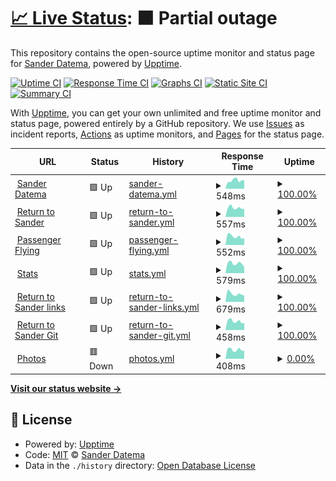# [📈 Live Status](https://sanderdatema.github.io/upptime): <!--live status--> **🟧 Partial outage**

This repository contains the open-source uptime monitor and status page for [Sander Datema](https://healthcareonstage.com), powered by [Upptime](https://github.com/upptime/upptime).

[![Uptime CI](https://github.com/koj-co/upptime/workflows/Uptime%20CI/badge.svg)](https://github.com/koj-co/upptime/actions?query=workflow%3A%22Uptime+CI%22)
[![Response Time CI](https://github.com/koj-co/upptime/workflows/Response%20Time%20CI/badge.svg)](https://github.com/koj-co/upptime/actions?query=workflow%3A%22Response+Time+CI%22)
[![Graphs CI](https://github.com/koj-co/upptime/workflows/Graphs%20CI/badge.svg)](https://github.com/koj-co/upptime/actions?query=workflow%3A%22Graphs+CI%22)
[![Static Site CI](https://github.com/koj-co/upptime/workflows/Static%20Site%20CI/badge.svg)](https://github.com/koj-co/upptime/actions?query=workflow%3A%22Static+Site+CI%22)
[![Summary CI](https://github.com/koj-co/upptime/workflows/Summary%20CI/badge.svg)](https://github.com/koj-co/upptime/actions?query=workflow%3A%22Summary+CI%22)

With [Upptime](https://upptime.js.org), you can get your own unlimited and free uptime monitor and status page, powered entirely by a GitHub repository. We use [Issues](https://github.com/sanderdatema/upptime/issues) as incident reports, [Actions](https://github.com/sanderdatema/upptime/actions) as uptime monitors, and [Pages](https://sanderdatema.github.io/upptime) for the status page.

<!--start: status pages-->
<!-- This summary is generated by Upptime (https://github.com/upptime/upptime) -->
<!-- Do not edit this manually, your changes will be overwritten -->
<!-- prettier-ignore -->
| URL | Status | History | Response Time | Uptime |
| --- | ------ | ------- | ------------- | ------ |
| <img alt="" src="https://icons.duckduckgo.com/ip3/sanderdatema.nl.ico" height="13"> [Sander Datema](https://sanderdatema.nl) | 🟩 Up | [sander-datema.yml](https://github.com/sanderdatema/upptime/commits/HEAD/history/sander-datema.yml) | <details><summary><img alt="Response time graph" src="./graphs/sander-datema/response-time-week.png" height="20"> 548ms</summary><br><a href="https://sanderdatema.github.io/upptime/history/sander-datema"><img alt="Response time 758" src="https://img.shields.io/endpoint?url=https%3A%2F%2Fraw.githubusercontent.com%2Fsanderdatema%2Fupptime%2FHEAD%2Fapi%2Fsander-datema%2Fresponse-time.json"></a><br><a href="https://sanderdatema.github.io/upptime/history/sander-datema"><img alt="24-hour response time 588" src="https://img.shields.io/endpoint?url=https%3A%2F%2Fraw.githubusercontent.com%2Fsanderdatema%2Fupptime%2FHEAD%2Fapi%2Fsander-datema%2Fresponse-time-day.json"></a><br><a href="https://sanderdatema.github.io/upptime/history/sander-datema"><img alt="7-day response time 548" src="https://img.shields.io/endpoint?url=https%3A%2F%2Fraw.githubusercontent.com%2Fsanderdatema%2Fupptime%2FHEAD%2Fapi%2Fsander-datema%2Fresponse-time-week.json"></a><br><a href="https://sanderdatema.github.io/upptime/history/sander-datema"><img alt="30-day response time 1417" src="https://img.shields.io/endpoint?url=https%3A%2F%2Fraw.githubusercontent.com%2Fsanderdatema%2Fupptime%2FHEAD%2Fapi%2Fsander-datema%2Fresponse-time-month.json"></a><br><a href="https://sanderdatema.github.io/upptime/history/sander-datema"><img alt="1-year response time 863" src="https://img.shields.io/endpoint?url=https%3A%2F%2Fraw.githubusercontent.com%2Fsanderdatema%2Fupptime%2FHEAD%2Fapi%2Fsander-datema%2Fresponse-time-year.json"></a></details> | <details><summary><a href="https://sanderdatema.github.io/upptime/history/sander-datema">100.00%</a></summary><a href="https://sanderdatema.github.io/upptime/history/sander-datema"><img alt="All-time uptime 0.00%" src="https://img.shields.io/endpoint?url=https%3A%2F%2Fraw.githubusercontent.com%2Fsanderdatema%2Fupptime%2FHEAD%2Fapi%2Fsander-datema%2Fuptime.json"></a><br><a href="https://sanderdatema.github.io/upptime/history/sander-datema"><img alt="24-hour uptime 100.00%" src="https://img.shields.io/endpoint?url=https%3A%2F%2Fraw.githubusercontent.com%2Fsanderdatema%2Fupptime%2FHEAD%2Fapi%2Fsander-datema%2Fuptime-day.json"></a><br><a href="https://sanderdatema.github.io/upptime/history/sander-datema"><img alt="7-day uptime 100.00%" src="https://img.shields.io/endpoint?url=https%3A%2F%2Fraw.githubusercontent.com%2Fsanderdatema%2Fupptime%2FHEAD%2Fapi%2Fsander-datema%2Fuptime-week.json"></a><br><a href="https://sanderdatema.github.io/upptime/history/sander-datema"><img alt="30-day uptime 100.00%" src="https://img.shields.io/endpoint?url=https%3A%2F%2Fraw.githubusercontent.com%2Fsanderdatema%2Fupptime%2FHEAD%2Fapi%2Fsander-datema%2Fuptime-month.json"></a><br><a href="https://sanderdatema.github.io/upptime/history/sander-datema"><img alt="1-year uptime 99.71%" src="https://img.shields.io/endpoint?url=https%3A%2F%2Fraw.githubusercontent.com%2Fsanderdatema%2Fupptime%2FHEAD%2Fapi%2Fsander-datema%2Fuptime-year.json"></a></details>
| <img alt="" src="https://icons.duckduckgo.com/ip3/returntosander.net.ico" height="13"> [Return to Sander](https://returntosander.net) | 🟩 Up | [return-to-sander.yml](https://github.com/sanderdatema/upptime/commits/HEAD/history/return-to-sander.yml) | <details><summary><img alt="Response time graph" src="./graphs/return-to-sander/response-time-week.png" height="20"> 557ms</summary><br><a href="https://sanderdatema.github.io/upptime/history/return-to-sander"><img alt="Response time 760" src="https://img.shields.io/endpoint?url=https%3A%2F%2Fraw.githubusercontent.com%2Fsanderdatema%2Fupptime%2FHEAD%2Fapi%2Freturn-to-sander%2Fresponse-time.json"></a><br><a href="https://sanderdatema.github.io/upptime/history/return-to-sander"><img alt="24-hour response time 503" src="https://img.shields.io/endpoint?url=https%3A%2F%2Fraw.githubusercontent.com%2Fsanderdatema%2Fupptime%2FHEAD%2Fapi%2Freturn-to-sander%2Fresponse-time-day.json"></a><br><a href="https://sanderdatema.github.io/upptime/history/return-to-sander"><img alt="7-day response time 557" src="https://img.shields.io/endpoint?url=https%3A%2F%2Fraw.githubusercontent.com%2Fsanderdatema%2Fupptime%2FHEAD%2Fapi%2Freturn-to-sander%2Fresponse-time-week.json"></a><br><a href="https://sanderdatema.github.io/upptime/history/return-to-sander"><img alt="30-day response time 559" src="https://img.shields.io/endpoint?url=https%3A%2F%2Fraw.githubusercontent.com%2Fsanderdatema%2Fupptime%2FHEAD%2Fapi%2Freturn-to-sander%2Fresponse-time-month.json"></a><br><a href="https://sanderdatema.github.io/upptime/history/return-to-sander"><img alt="1-year response time 749" src="https://img.shields.io/endpoint?url=https%3A%2F%2Fraw.githubusercontent.com%2Fsanderdatema%2Fupptime%2FHEAD%2Fapi%2Freturn-to-sander%2Fresponse-time-year.json"></a></details> | <details><summary><a href="https://sanderdatema.github.io/upptime/history/return-to-sander">100.00%</a></summary><a href="https://sanderdatema.github.io/upptime/history/return-to-sander"><img alt="All-time uptime 92.12%" src="https://img.shields.io/endpoint?url=https%3A%2F%2Fraw.githubusercontent.com%2Fsanderdatema%2Fupptime%2FHEAD%2Fapi%2Freturn-to-sander%2Fuptime.json"></a><br><a href="https://sanderdatema.github.io/upptime/history/return-to-sander"><img alt="24-hour uptime 100.00%" src="https://img.shields.io/endpoint?url=https%3A%2F%2Fraw.githubusercontent.com%2Fsanderdatema%2Fupptime%2FHEAD%2Fapi%2Freturn-to-sander%2Fuptime-day.json"></a><br><a href="https://sanderdatema.github.io/upptime/history/return-to-sander"><img alt="7-day uptime 100.00%" src="https://img.shields.io/endpoint?url=https%3A%2F%2Fraw.githubusercontent.com%2Fsanderdatema%2Fupptime%2FHEAD%2Fapi%2Freturn-to-sander%2Fuptime-week.json"></a><br><a href="https://sanderdatema.github.io/upptime/history/return-to-sander"><img alt="30-day uptime 100.00%" src="https://img.shields.io/endpoint?url=https%3A%2F%2Fraw.githubusercontent.com%2Fsanderdatema%2Fupptime%2FHEAD%2Fapi%2Freturn-to-sander%2Fuptime-month.json"></a><br><a href="https://sanderdatema.github.io/upptime/history/return-to-sander"><img alt="1-year uptime 96.46%" src="https://img.shields.io/endpoint?url=https%3A%2F%2Fraw.githubusercontent.com%2Fsanderdatema%2Fupptime%2FHEAD%2Fapi%2Freturn-to-sander%2Fuptime-year.json"></a></details>
| <img alt="" src="https://icons.duckduckgo.com/ip3/passengerflying.com.ico" height="13"> [Passenger Flying](https://passengerflying.com) | 🟩 Up | [passenger-flying.yml](https://github.com/sanderdatema/upptime/commits/HEAD/history/passenger-flying.yml) | <details><summary><img alt="Response time graph" src="./graphs/passenger-flying/response-time-week.png" height="20"> 552ms</summary><br><a href="https://sanderdatema.github.io/upptime/history/passenger-flying"><img alt="Response time 787" src="https://img.shields.io/endpoint?url=https%3A%2F%2Fraw.githubusercontent.com%2Fsanderdatema%2Fupptime%2FHEAD%2Fapi%2Fpassenger-flying%2Fresponse-time.json"></a><br><a href="https://sanderdatema.github.io/upptime/history/passenger-flying"><img alt="24-hour response time 484" src="https://img.shields.io/endpoint?url=https%3A%2F%2Fraw.githubusercontent.com%2Fsanderdatema%2Fupptime%2FHEAD%2Fapi%2Fpassenger-flying%2Fresponse-time-day.json"></a><br><a href="https://sanderdatema.github.io/upptime/history/passenger-flying"><img alt="7-day response time 552" src="https://img.shields.io/endpoint?url=https%3A%2F%2Fraw.githubusercontent.com%2Fsanderdatema%2Fupptime%2FHEAD%2Fapi%2Fpassenger-flying%2Fresponse-time-week.json"></a><br><a href="https://sanderdatema.github.io/upptime/history/passenger-flying"><img alt="30-day response time 578" src="https://img.shields.io/endpoint?url=https%3A%2F%2Fraw.githubusercontent.com%2Fsanderdatema%2Fupptime%2FHEAD%2Fapi%2Fpassenger-flying%2Fresponse-time-month.json"></a><br><a href="https://sanderdatema.github.io/upptime/history/passenger-flying"><img alt="1-year response time 783" src="https://img.shields.io/endpoint?url=https%3A%2F%2Fraw.githubusercontent.com%2Fsanderdatema%2Fupptime%2FHEAD%2Fapi%2Fpassenger-flying%2Fresponse-time-year.json"></a></details> | <details><summary><a href="https://sanderdatema.github.io/upptime/history/passenger-flying">100.00%</a></summary><a href="https://sanderdatema.github.io/upptime/history/passenger-flying"><img alt="All-time uptime 98.09%" src="https://img.shields.io/endpoint?url=https%3A%2F%2Fraw.githubusercontent.com%2Fsanderdatema%2Fupptime%2FHEAD%2Fapi%2Fpassenger-flying%2Fuptime.json"></a><br><a href="https://sanderdatema.github.io/upptime/history/passenger-flying"><img alt="24-hour uptime 100.00%" src="https://img.shields.io/endpoint?url=https%3A%2F%2Fraw.githubusercontent.com%2Fsanderdatema%2Fupptime%2FHEAD%2Fapi%2Fpassenger-flying%2Fuptime-day.json"></a><br><a href="https://sanderdatema.github.io/upptime/history/passenger-flying"><img alt="7-day uptime 100.00%" src="https://img.shields.io/endpoint?url=https%3A%2F%2Fraw.githubusercontent.com%2Fsanderdatema%2Fupptime%2FHEAD%2Fapi%2Fpassenger-flying%2Fuptime-week.json"></a><br><a href="https://sanderdatema.github.io/upptime/history/passenger-flying"><img alt="30-day uptime 100.00%" src="https://img.shields.io/endpoint?url=https%3A%2F%2Fraw.githubusercontent.com%2Fsanderdatema%2Fupptime%2FHEAD%2Fapi%2Fpassenger-flying%2Fuptime-month.json"></a><br><a href="https://sanderdatema.github.io/upptime/history/passenger-flying"><img alt="1-year uptime 96.79%" src="https://img.shields.io/endpoint?url=https%3A%2F%2Fraw.githubusercontent.com%2Fsanderdatema%2Fupptime%2FHEAD%2Fapi%2Fpassenger-flying%2Fuptime-year.json"></a></details>
| <img alt="" src="https://icons.duckduckgo.com/ip3/stats.returntosander.net.ico" height="13"> [Stats](https://stats.returntosander.net) | 🟩 Up | [stats.yml](https://github.com/sanderdatema/upptime/commits/HEAD/history/stats.yml) | <details><summary><img alt="Response time graph" src="./graphs/stats/response-time-week.png" height="20"> 579ms</summary><br><a href="https://sanderdatema.github.io/upptime/history/stats"><img alt="Response time 564" src="https://img.shields.io/endpoint?url=https%3A%2F%2Fraw.githubusercontent.com%2Fsanderdatema%2Fupptime%2FHEAD%2Fapi%2Fstats%2Fresponse-time.json"></a><br><a href="https://sanderdatema.github.io/upptime/history/stats"><img alt="24-hour response time 548" src="https://img.shields.io/endpoint?url=https%3A%2F%2Fraw.githubusercontent.com%2Fsanderdatema%2Fupptime%2FHEAD%2Fapi%2Fstats%2Fresponse-time-day.json"></a><br><a href="https://sanderdatema.github.io/upptime/history/stats"><img alt="7-day response time 579" src="https://img.shields.io/endpoint?url=https%3A%2F%2Fraw.githubusercontent.com%2Fsanderdatema%2Fupptime%2FHEAD%2Fapi%2Fstats%2Fresponse-time-week.json"></a><br><a href="https://sanderdatema.github.io/upptime/history/stats"><img alt="30-day response time 641" src="https://img.shields.io/endpoint?url=https%3A%2F%2Fraw.githubusercontent.com%2Fsanderdatema%2Fupptime%2FHEAD%2Fapi%2Fstats%2Fresponse-time-month.json"></a><br><a href="https://sanderdatema.github.io/upptime/history/stats"><img alt="1-year response time 592" src="https://img.shields.io/endpoint?url=https%3A%2F%2Fraw.githubusercontent.com%2Fsanderdatema%2Fupptime%2FHEAD%2Fapi%2Fstats%2Fresponse-time-year.json"></a></details> | <details><summary><a href="https://sanderdatema.github.io/upptime/history/stats">100.00%</a></summary><a href="https://sanderdatema.github.io/upptime/history/stats"><img alt="All-time uptime 93.93%" src="https://img.shields.io/endpoint?url=https%3A%2F%2Fraw.githubusercontent.com%2Fsanderdatema%2Fupptime%2FHEAD%2Fapi%2Fstats%2Fuptime.json"></a><br><a href="https://sanderdatema.github.io/upptime/history/stats"><img alt="24-hour uptime 100.00%" src="https://img.shields.io/endpoint?url=https%3A%2F%2Fraw.githubusercontent.com%2Fsanderdatema%2Fupptime%2FHEAD%2Fapi%2Fstats%2Fuptime-day.json"></a><br><a href="https://sanderdatema.github.io/upptime/history/stats"><img alt="7-day uptime 100.00%" src="https://img.shields.io/endpoint?url=https%3A%2F%2Fraw.githubusercontent.com%2Fsanderdatema%2Fupptime%2FHEAD%2Fapi%2Fstats%2Fuptime-week.json"></a><br><a href="https://sanderdatema.github.io/upptime/history/stats"><img alt="30-day uptime 100.00%" src="https://img.shields.io/endpoint?url=https%3A%2F%2Fraw.githubusercontent.com%2Fsanderdatema%2Fupptime%2FHEAD%2Fapi%2Fstats%2Fuptime-month.json"></a><br><a href="https://sanderdatema.github.io/upptime/history/stats"><img alt="1-year uptime 95.96%" src="https://img.shields.io/endpoint?url=https%3A%2F%2Fraw.githubusercontent.com%2Fsanderdatema%2Fupptime%2FHEAD%2Fapi%2Fstats%2Fuptime-year.json"></a></details>
| <img alt="" src="https://icons.duckduckgo.com/ip3/link.returntosander.net.ico" height="13"> [Return to Sander links](https://link.returntosander.net) | 🟩 Up | [return-to-sander-links.yml](https://github.com/sanderdatema/upptime/commits/HEAD/history/return-to-sander-links.yml) | <details><summary><img alt="Response time graph" src="./graphs/return-to-sander-links/response-time-week.png" height="20"> 679ms</summary><br><a href="https://sanderdatema.github.io/upptime/history/return-to-sander-links"><img alt="Response time 996" src="https://img.shields.io/endpoint?url=https%3A%2F%2Fraw.githubusercontent.com%2Fsanderdatema%2Fupptime%2FHEAD%2Fapi%2Freturn-to-sander-links%2Fresponse-time.json"></a><br><a href="https://sanderdatema.github.io/upptime/history/return-to-sander-links"><img alt="24-hour response time 617" src="https://img.shields.io/endpoint?url=https%3A%2F%2Fraw.githubusercontent.com%2Fsanderdatema%2Fupptime%2FHEAD%2Fapi%2Freturn-to-sander-links%2Fresponse-time-day.json"></a><br><a href="https://sanderdatema.github.io/upptime/history/return-to-sander-links"><img alt="7-day response time 679" src="https://img.shields.io/endpoint?url=https%3A%2F%2Fraw.githubusercontent.com%2Fsanderdatema%2Fupptime%2FHEAD%2Fapi%2Freturn-to-sander-links%2Fresponse-time-week.json"></a><br><a href="https://sanderdatema.github.io/upptime/history/return-to-sander-links"><img alt="30-day response time 764" src="https://img.shields.io/endpoint?url=https%3A%2F%2Fraw.githubusercontent.com%2Fsanderdatema%2Fupptime%2FHEAD%2Fapi%2Freturn-to-sander-links%2Fresponse-time-month.json"></a><br><a href="https://sanderdatema.github.io/upptime/history/return-to-sander-links"><img alt="1-year response time 952" src="https://img.shields.io/endpoint?url=https%3A%2F%2Fraw.githubusercontent.com%2Fsanderdatema%2Fupptime%2FHEAD%2Fapi%2Freturn-to-sander-links%2Fresponse-time-year.json"></a></details> | <details><summary><a href="https://sanderdatema.github.io/upptime/history/return-to-sander-links">100.00%</a></summary><a href="https://sanderdatema.github.io/upptime/history/return-to-sander-links"><img alt="All-time uptime 94.24%" src="https://img.shields.io/endpoint?url=https%3A%2F%2Fraw.githubusercontent.com%2Fsanderdatema%2Fupptime%2FHEAD%2Fapi%2Freturn-to-sander-links%2Fuptime.json"></a><br><a href="https://sanderdatema.github.io/upptime/history/return-to-sander-links"><img alt="24-hour uptime 100.00%" src="https://img.shields.io/endpoint?url=https%3A%2F%2Fraw.githubusercontent.com%2Fsanderdatema%2Fupptime%2FHEAD%2Fapi%2Freturn-to-sander-links%2Fuptime-day.json"></a><br><a href="https://sanderdatema.github.io/upptime/history/return-to-sander-links"><img alt="7-day uptime 100.00%" src="https://img.shields.io/endpoint?url=https%3A%2F%2Fraw.githubusercontent.com%2Fsanderdatema%2Fupptime%2FHEAD%2Fapi%2Freturn-to-sander-links%2Fuptime-week.json"></a><br><a href="https://sanderdatema.github.io/upptime/history/return-to-sander-links"><img alt="30-day uptime 100.00%" src="https://img.shields.io/endpoint?url=https%3A%2F%2Fraw.githubusercontent.com%2Fsanderdatema%2Fupptime%2FHEAD%2Fapi%2Freturn-to-sander-links%2Fuptime-month.json"></a><br><a href="https://sanderdatema.github.io/upptime/history/return-to-sander-links"><img alt="1-year uptime 95.50%" src="https://img.shields.io/endpoint?url=https%3A%2F%2Fraw.githubusercontent.com%2Fsanderdatema%2Fupptime%2FHEAD%2Fapi%2Freturn-to-sander-links%2Fuptime-year.json"></a></details>
| <img alt="" src="https://icons.duckduckgo.com/ip3/git.returntosander.net.ico" height="13"> [Return to Sander Git](https://git.returntosander.net) | 🟩 Up | [return-to-sander-git.yml](https://github.com/sanderdatema/upptime/commits/HEAD/history/return-to-sander-git.yml) | <details><summary><img alt="Response time graph" src="./graphs/return-to-sander-git/response-time-week.png" height="20"> 458ms</summary><br><a href="https://sanderdatema.github.io/upptime/history/return-to-sander-git"><img alt="Response time 584" src="https://img.shields.io/endpoint?url=https%3A%2F%2Fraw.githubusercontent.com%2Fsanderdatema%2Fupptime%2FHEAD%2Fapi%2Freturn-to-sander-git%2Fresponse-time.json"></a><br><a href="https://sanderdatema.github.io/upptime/history/return-to-sander-git"><img alt="24-hour response time 422" src="https://img.shields.io/endpoint?url=https%3A%2F%2Fraw.githubusercontent.com%2Fsanderdatema%2Fupptime%2FHEAD%2Fapi%2Freturn-to-sander-git%2Fresponse-time-day.json"></a><br><a href="https://sanderdatema.github.io/upptime/history/return-to-sander-git"><img alt="7-day response time 458" src="https://img.shields.io/endpoint?url=https%3A%2F%2Fraw.githubusercontent.com%2Fsanderdatema%2Fupptime%2FHEAD%2Fapi%2Freturn-to-sander-git%2Fresponse-time-week.json"></a><br><a href="https://sanderdatema.github.io/upptime/history/return-to-sander-git"><img alt="30-day response time 453" src="https://img.shields.io/endpoint?url=https%3A%2F%2Fraw.githubusercontent.com%2Fsanderdatema%2Fupptime%2FHEAD%2Fapi%2Freturn-to-sander-git%2Fresponse-time-month.json"></a><br><a href="https://sanderdatema.github.io/upptime/history/return-to-sander-git"><img alt="1-year response time 584" src="https://img.shields.io/endpoint?url=https%3A%2F%2Fraw.githubusercontent.com%2Fsanderdatema%2Fupptime%2FHEAD%2Fapi%2Freturn-to-sander-git%2Fresponse-time-year.json"></a></details> | <details><summary><a href="https://sanderdatema.github.io/upptime/history/return-to-sander-git">100.00%</a></summary><a href="https://sanderdatema.github.io/upptime/history/return-to-sander-git"><img alt="All-time uptime 95.36%" src="https://img.shields.io/endpoint?url=https%3A%2F%2Fraw.githubusercontent.com%2Fsanderdatema%2Fupptime%2FHEAD%2Fapi%2Freturn-to-sander-git%2Fuptime.json"></a><br><a href="https://sanderdatema.github.io/upptime/history/return-to-sander-git"><img alt="24-hour uptime 100.00%" src="https://img.shields.io/endpoint?url=https%3A%2F%2Fraw.githubusercontent.com%2Fsanderdatema%2Fupptime%2FHEAD%2Fapi%2Freturn-to-sander-git%2Fuptime-day.json"></a><br><a href="https://sanderdatema.github.io/upptime/history/return-to-sander-git"><img alt="7-day uptime 100.00%" src="https://img.shields.io/endpoint?url=https%3A%2F%2Fraw.githubusercontent.com%2Fsanderdatema%2Fupptime%2FHEAD%2Fapi%2Freturn-to-sander-git%2Fuptime-week.json"></a><br><a href="https://sanderdatema.github.io/upptime/history/return-to-sander-git"><img alt="30-day uptime 100.00%" src="https://img.shields.io/endpoint?url=https%3A%2F%2Fraw.githubusercontent.com%2Fsanderdatema%2Fupptime%2FHEAD%2Fapi%2Freturn-to-sander-git%2Fuptime-month.json"></a><br><a href="https://sanderdatema.github.io/upptime/history/return-to-sander-git"><img alt="1-year uptime 95.36%" src="https://img.shields.io/endpoint?url=https%3A%2F%2Fraw.githubusercontent.com%2Fsanderdatema%2Fupptime%2FHEAD%2Fapi%2Freturn-to-sander-git%2Fuptime-year.json"></a></details>
| <img alt="" src="https://icons.duckduckgo.com/ip3/foto.sanderdatema.nl.ico" height="13"> [Photos](https://foto.sanderdatema.nl) | 🟥 Down | [photos.yml](https://github.com/sanderdatema/upptime/commits/HEAD/history/photos.yml) | <details><summary><img alt="Response time graph" src="./graphs/photos/response-time-week.png" height="20"> 408ms</summary><br><a href="https://sanderdatema.github.io/upptime/history/photos"><img alt="Response time 453" src="https://img.shields.io/endpoint?url=https%3A%2F%2Fraw.githubusercontent.com%2Fsanderdatema%2Fupptime%2FHEAD%2Fapi%2Fphotos%2Fresponse-time.json"></a><br><a href="https://sanderdatema.github.io/upptime/history/photos"><img alt="24-hour response time 395" src="https://img.shields.io/endpoint?url=https%3A%2F%2Fraw.githubusercontent.com%2Fsanderdatema%2Fupptime%2FHEAD%2Fapi%2Fphotos%2Fresponse-time-day.json"></a><br><a href="https://sanderdatema.github.io/upptime/history/photos"><img alt="7-day response time 408" src="https://img.shields.io/endpoint?url=https%3A%2F%2Fraw.githubusercontent.com%2Fsanderdatema%2Fupptime%2FHEAD%2Fapi%2Fphotos%2Fresponse-time-week.json"></a><br><a href="https://sanderdatema.github.io/upptime/history/photos"><img alt="30-day response time 473" src="https://img.shields.io/endpoint?url=https%3A%2F%2Fraw.githubusercontent.com%2Fsanderdatema%2Fupptime%2FHEAD%2Fapi%2Fphotos%2Fresponse-time-month.json"></a><br><a href="https://sanderdatema.github.io/upptime/history/photos"><img alt="1-year response time 453" src="https://img.shields.io/endpoint?url=https%3A%2F%2Fraw.githubusercontent.com%2Fsanderdatema%2Fupptime%2FHEAD%2Fapi%2Fphotos%2Fresponse-time-year.json"></a></details> | <details><summary><a href="https://sanderdatema.github.io/upptime/history/photos">0.00%</a></summary><a href="https://sanderdatema.github.io/upptime/history/photos"><img alt="All-time uptime 88.00%" src="https://img.shields.io/endpoint?url=https%3A%2F%2Fraw.githubusercontent.com%2Fsanderdatema%2Fupptime%2FHEAD%2Fapi%2Fphotos%2Fuptime.json"></a><br><a href="https://sanderdatema.github.io/upptime/history/photos"><img alt="24-hour uptime 0.00%" src="https://img.shields.io/endpoint?url=https%3A%2F%2Fraw.githubusercontent.com%2Fsanderdatema%2Fupptime%2FHEAD%2Fapi%2Fphotos%2Fuptime-day.json"></a><br><a href="https://sanderdatema.github.io/upptime/history/photos"><img alt="7-day uptime 0.00%" src="https://img.shields.io/endpoint?url=https%3A%2F%2Fraw.githubusercontent.com%2Fsanderdatema%2Fupptime%2FHEAD%2Fapi%2Fphotos%2Fuptime-week.json"></a><br><a href="https://sanderdatema.github.io/upptime/history/photos"><img alt="30-day uptime 56.57%" src="https://img.shields.io/endpoint?url=https%3A%2F%2Fraw.githubusercontent.com%2Fsanderdatema%2Fupptime%2FHEAD%2Fapi%2Fphotos%2Fuptime-month.json"></a><br><a href="https://sanderdatema.github.io/upptime/history/photos"><img alt="1-year uptime 88.00%" src="https://img.shields.io/endpoint?url=https%3A%2F%2Fraw.githubusercontent.com%2Fsanderdatema%2Fupptime%2FHEAD%2Fapi%2Fphotos%2Fuptime-year.json"></a></details>

<!--end: status pages-->

[**Visit our status website →**](https://sanderdatema.github.io/upptime)

## 📄 License

- Powered by: [Upptime](https://github.com/upptime/upptime)
- Code: [MIT](./LICENSE) © [Sander Datema](https://healthcareonstage.com)
- Data in the `./history` directory: [Open Database License](https://opendatacommons.org/licenses/odbl/1-0/)
